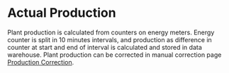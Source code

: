 # Actual Production

Plant production is calculated from counters on energy meters. Energy counter is split in 10 minutes intervals, and production as difference in counter at start and end of interval is calculated and stored in data warehouse. 
Plant production can be corrected in manual correction page [Production Correction](../../../../user_interfaces/Manual%20Data%20Registration/Production%20Correction/Production%20Correction.md).
